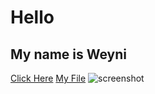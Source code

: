 # Hello  
## My name is Weyni
[Click Here](https://google.com)
[My File](./responses.txt)
![screenshot](ScreenshotName.png)
